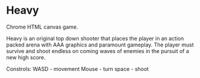 # Heavy
Chrome HTML canvas game. 

Heavy is an original top down shooter that places the player in an action packed arena with AAA graphics and paramount gameplay. The player must survive and shoot endless on coming waves of enemies in the pursuit of a new high score. 

Constrols:
     WASD - movement
     Mouse - turn
     space - shoot
